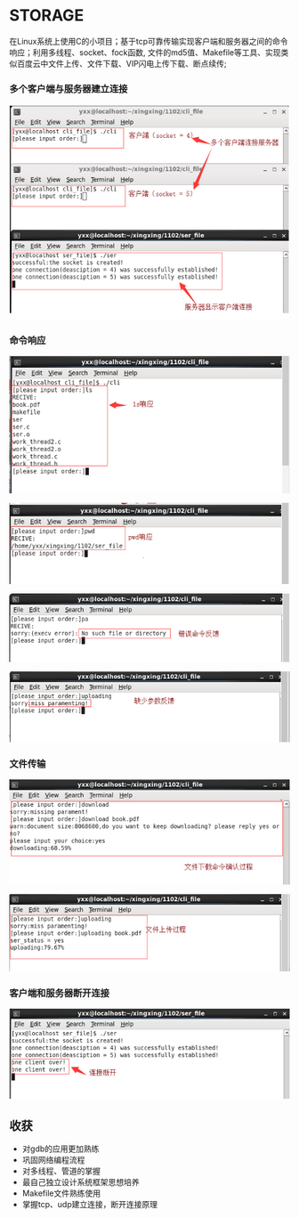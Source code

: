 # STORAGE
   在Linux系统上使用C的小项目；基于tcp可靠传输实现客户端和服务器之间的命令响应；利用多线程、socket、fock函数,
文件的md5值、Makefile等工具、实现类似百度云中文件上传、文件下载、VIP闪电上传下载、断点续传;
### 多个客户端与服务器建立连接 ###
![](./picture/1.png)
### 命令响应 ###
![](./picture/2.png)

![](./picture/3.png)

![](./picture/6.png)

![](./picture/7.png)
### 文件传输 ###
![](./picture/4.png)

![](./picture/5.png)
### 客户端和服务器断开连接  ###
![](./picture/8.png)
## 收获  ##
- 对gdb的应用更加熟练
- 巩固网络编程流程
- 对多线程、管道的掌握
- 最自己独立设计系统框架思想培养
- Makefile文件熟练使用
- 掌握tcp、udp建立连接，断开连接原理
